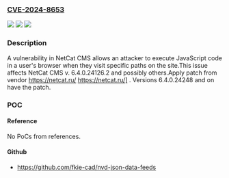 ### [CVE-2024-8653](https://cve.mitre.org/cgi-bin/cvename.cgi?name=CVE-2024-8653)
![](https://img.shields.io/static/v1?label=Product&message=NetCat%20CMS&color=blue)
![](https://img.shields.io/static/v1?label=Version&message=n%2Fa&color=blue)
![](https://img.shields.io/static/v1?label=Vulnerability&message=CWE-79%3A%20Improper%20Neutralization%20of%20Input%20During%20Web%20Page%20Generation%20('Cross-site%20Scripting')&color=brighgreen)

### Description

A vulnerability in NetCat CMS allows an attacker to execute JavaScript code in a user's browser when they visit specific paths on the site.This issue affects NetCat CMS v. 6.4.0.24126.2 and possibly others.Apply patch from vendor  https://netcat.ru/ https://netcat.ru/] . Versions 6.4.0.24248 and on have the patch.

### POC

#### Reference
No PoCs from references.

#### Github
- https://github.com/fkie-cad/nvd-json-data-feeds

